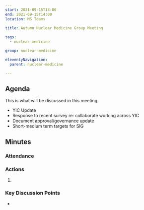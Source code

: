 ```yaml
---
start: 2021-09-15T13:00
end: 2021-09-15T14:00
location: MS Teams
 
title: Autumn Nuclear Medicine Group Meeting

tags:
  - nuclear-medicine

group: nuclear-medicine

eleventyNavigation:
  parent: nuclear-medicine

---
```


## Agenda

This is what will be discussed in this meeting

* YIC Update
* Response to recent survey re: collaborate working across YIC 
* Document approval/governance update
* Short-medium term targets for SIG  

## Minutes

### Attendance

    
### Actions

1. 
    
### Key Discussion Points

* 
